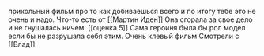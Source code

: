 прикольный фильм про то как добиваешься всего и по итогу тебе это не очень и надо.
Что-то есть от [[Мартин Иден]]
Она сгорала за свое дело и не гнушалась ничем.
[[оценка 5]]
Сама героиня была бы рол модел если бы не разрушала себя этим.
Очень клевый фильм
Смотрели с [[Влад]]